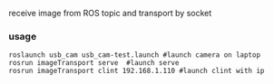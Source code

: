 receive image from ROS topic and transport by socket

### usage
```
roslaunch usb_cam usb_cam-test.launch #launch camera on laptop
rosrun imageTransport serve  #launch serve
rosrun imageTransport clint 192.168.1.110 #launch clint with ip
```
